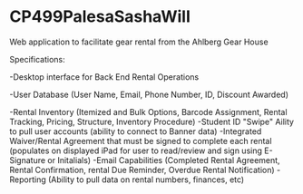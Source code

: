 # CP499PalesaSashaWill
Web application to facilitate gear rental from the Ahlberg Gear House

Specifications: 

-Desktop interface for Back End Rental Operations

-User Database (User Name, Email, Phone Number, ID, Discount Awarded)

-Rental Inventory (Itemized and Bulk Options, Barcode Assignment, Rental Tracking, Pricing, Structure, Inventory Procedure)
-Student ID "Swipe" Aility to pull user accounts (ability to connect to Banner data)
-Integrated Waiver/Rental Agreement that must be signed to complete each rental (populates on displayed iPad for user to read/review and sign using E-Signature or Initalials)
-Email Capabilities (Completed Rental Agreement, Rental Confirmation, rental Due Reminder, Overdue Rental Notification)
-Reporting (Ability to pull data on rental numbers, finances, etc)
